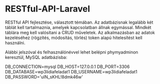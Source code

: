 # RESTful-API-Laravel
RESTful  API  fejlesztése,  választott  témában.  Az  adatbázisnak  legalább  két  táblát  kell  tartalmaznia, amelyek kapcsolatban állnak egymással. Mindkét táblára meg kell valósítani a  CRUD műveletek. Az alkalmazásban  az adatok kezeléséhez (rögzítés, módosítás, törlés)  token alapú hitelesítést kell használni.

Alábbi jelszóval és felhasználónévvel lehet belépni phymyadminon keresztül, MySQL adatbázisba:

DB_CONNECTION=mysql
DB_HOST=127.0.0.1
DB_PORT=3306
DB_DATABASE=wp3lidiafeladat1
DB_USERNAME=wp3lidiafeladat1
DB_PASSWORD='uIN_sKHL!8dmk46w'
